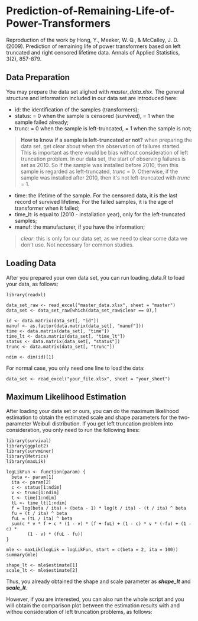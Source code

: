 # Prediction-of-Remaining-Life-of-Power-Transformers
Reproduction of the work by Hong, Y., Meeker, W. Q., &amp; McCalley, J. D. (2009). Prediction of remaining life of power transformers based on left truncated and right censored lifetime data. Annals of Applied Statistics, 3(2), 857-879.

## Data Preparation
You may prepare the data set alighed with _master_data.xlsx_. The general structure and information included in our data set are introduced here:

- id: the identification of the samples (transformers);
- status: = 0 when the sample is censored (survived), = 1 when the sample failed already;
- trunc: = 0 when the sample is left-truncated, = 1 when the sample is not;
> **How to know if a sample is left-truncated or not?** when preparing the data set, get clear about when the observation of failures started. This is important as there would be bias without consideration of left truncation problem. In our data set, the start of observing failures is set as 2010. So if the sample was installed before 2010, then this sample is regarded as left-truncated, _trunc_ = 0. Otherwise, if the sample was installed after 2010, then it's not left-truncated with _trunc_ = 1.
- time: the lifetime of the sample. For the censored data, it is the last record of survived lifetime. For the failed samples, it is the age of transformer when it failed;
- time_lt: is equal to (2010 - installation year), only for the left-truncated samples;
- manuf: the manufacturer, if you have the information;
> _clear_: this is only for our data set, as we need to clear some data we don't use. Not necessary for common studies.

## Loading Data
After you prepared your own data set, you can run loading_data.R to load your data, as follows:
```
library(readxl)

data_set_raw <- read_excel("master_data.xlsx", sheet = "master")
data_set <- data_set_raw[which(data_set_raw$clear == 0),]

id <- data.matrix(data_set[, "id"])
manuf <- as.factor(data.matrix(data_set[, "manuf"]))
time <- data.matrix(data_set[, "time"])
time_lt <- data.matrix(data_set[, "time_lt"])
status <- data.matrix(data_set[, "status"])
trunc <- data.matrix(data_set[, "trunc"])

ndim <- dim(id)[1]
```
For normal case, you only need one line to load the data:
```
data_set <- read_excel("your_file.xlsx", sheet = "your_sheet")
```

## Maximum Likelihood Estimation
After loading your data set or ours, you can do the maximum likelihood estimation to obtain the estimated scale and shape parameters for the two-parameter Weibull distribution. If you get left truncation problem into consideration, you only need to run the following lines:
```
library(survival)
library(ggplot2)
library(survminer)
library(Metrics)
library(maxLik)

logLikFun <- function(param) {
  beta <- param[1]
  ita <- param[2]
  c <- status[1:ndim]
  v <- trunc[1:ndim]
  t <- time[1:ndim]
  tL <- time_lt[1:ndim]
  f = log(beta / ita) + (beta - 1) * log(t / ita) - (t / ita) ^ beta
  fu = (t / ita) ^ beta
  fuL = (tL / ita) ^ beta
  sum(c * v * f + c * (1 - v) * (f + fuL) + (1 - c) * v * (-fu) + (1 - c) *
        (1 - v) * (fuL - fu))
}

mle <- maxLik(logLik = logLikFun, start = c(beta = 2, ita = 100))
summary(mle)

shape_lt <- mle$estimate[1]
scale_lt <- mle$estimate[2]
```
Thus, you already obtained the shape and scale parameter as _**shape_lt**_ and _**scale_lt**_.

However, if you are interested, you can also run the whole script and you will obtain the comparison plot between the estimation results with and withou consideration of left truncation problems, as follows:
